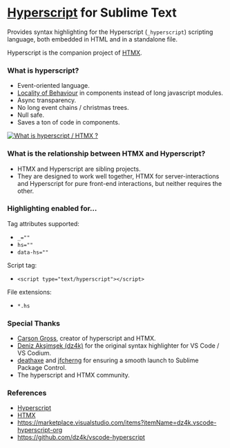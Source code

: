 # [Hyperscript](https://hyperscript.org/) for Sublime Text

Provides syntax highlighting for the Hyperscript (`_hyperscript`) scripting language, both embedded in HTML and in a standalone file.

Hyperscript is the companion project of [HTMX](https://htmx.org).

### What is hyperscript?

* Event-oriented language.
* [Locality of Behaviour](https://htmx.org/essays/locality-of-behaviour) in components instead of long javascript modules.
* Async transparency.
* No long event chains / christmas trees.
* Null safe.
* Saves a ton of code in components.

[![What is hyperscript / HTMX ?](http://img.youtube.com/vi/u2rjnLJ1M98/0.jpg)](http://www.youtube.com/watch?v=u2rjnLJ1M98 "What is hyperscript / HTMX ?")

### What is the relationship between HTMX and Hyperscript?

* HTMX and Hyperscript are sibling projects.
* They are designed to work well together, HTMX for server-interactions and Hyperscript for pure front-end interactions, but neither requires the other.

### Highlighting enabled for...

Tag attributes supported:

* `_=""`
* `hs=""`
* `data-hs=""`

Script tag:

* `<script type="text/hyperscript"></script>`

File extensions:

* `*.hs`

### Special Thanks

* [Carson Gross](https://github.com/bigskysoftware), creator of hyperscript and HTMX.
* [Deniz Akşimşek (dz4k)](https://github.com/dz4k) for the original syntax highlighter for VS Code / VS Codium.
* [deathaxe](https://github.com/deathaxe) and [jfcherng](https://github.com/jfcherng) for ensuring a smooth launch to Sublime Package Control.
* The hyperscript and HTMX community.

### References

* [Hyperscript](https://hyperscript.org/)
* [HTMX](https://htmx.org)
* https://marketplace.visualstudio.com/items?itemName=dz4k.vscode-hyperscript-org
* https://github.com/dz4k/vscode-hyperscript
